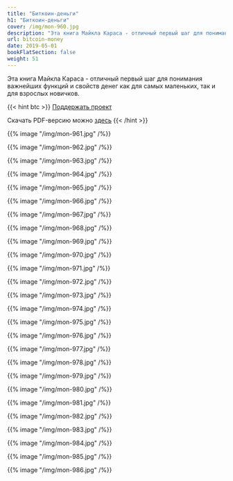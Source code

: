 ```yaml
---
title: "Биткоин-деньги"
h1: "Биткоин-деньги"
cover: /img/mon-960.jpg
description: "Эта книга Майкла Караса - отличный первый шаг для понимания важнейших функций и свойств денег как для самых маленьких, так и для взрослых новичков."
url: bitcoin-money
date: 2019-05-01
bookFlatSection: false
weight: 51
---
```


Эта книга Майкла Караса - отличный первый шаг для понимания важнейших функций и свойств денег как для самых маленьких, так и для взрослых новичков.

{{< hint btc >}}
[Поддержать проект](/contribute/)

Скачать PDF-версию можно [здесь](/epubs/bitcoin-money.pdf)
{{< /hint >}}

{{% image "/img/mon-961.jpg" /%}}

{{% image "/img/mon-962.jpg" /%}}

{{% image "/img/mon-963.jpg" /%}}

{{% image "/img/mon-964.jpg" /%}}

{{% image "/img/mon-965.jpg" /%}}

{{% image "/img/mon-966.jpg" /%}}

{{% image "/img/mon-967.jpg" /%}}

{{% image "/img/mon-968.jpg" /%}}

{{% image "/img/mon-969.jpg" /%}}

{{% image "/img/mon-970.jpg" /%}}

{{% image "/img/mon-971.jpg" /%}}

{{% image "/img/mon-972.jpg" /%}}

{{% image "/img/mon-973.jpg" /%}}

{{% image "/img/mon-974.jpg" /%}}

{{% image "/img/mon-975.jpg" /%}}

{{% image "/img/mon-976.jpg" /%}}

{{% image "/img/mon-977.jpg" /%}}

{{% image "/img/mon-978.jpg" /%}}

{{% image "/img/mon-979.jpg" /%}}

{{% image "/img/mon-980.jpg" /%}}

{{% image "/img/mon-981.jpg" /%}}

{{% image "/img/mon-982.jpg" /%}}

{{% image "/img/mon-983.jpg" /%}}

{{% image "/img/mon-984.jpg" /%}}

{{% image "/img/mon-985.jpg" /%}}

{{% image "/img/mon-986.jpg" /%}}